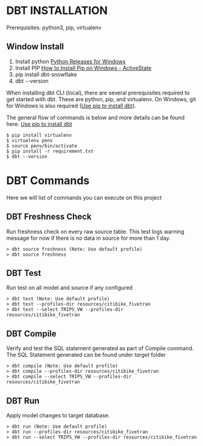 # DBT INSTALLATION
Prerequisites: python3, pip, virtualenv

## Window Install

1.  Install python [Python Releases for Windows](https://www.python.org/downloads/windows/)
2.  Install PIP [How to Install Pip on Windows - ActiveState](https://www.activestate.com/resources/quick-reads/how-to-install-pip-on-windows/)
3.  pip install dbt-snowflake
4.  dbt --version

When installing dbt CLI (local), there are several prerequisites required to get started with dbt. These are python, pip, and virtualenv. On Windows, git for Windows is also required ([Use pip to install dbt](https://docs.getdbt.com/dbt-cli/install/pip#windows)).



The general flow of commands is below and more details can be found here: [Use pip to install dbt](https://docs.getdbt.com/dbt-cli/install/pip#pip-install-dbt)

```
$ pip install virtualenv  
$ virtualenv penv  
$ source penv/bin/activate  
$ pip install -r requirement.txt
$ dbt --version
```

# DBT Commands
Here we will list of commands you can execute on this project

## DBT Freshness Check
Run freshness check on every raw source table. This test logs warning message for now if there is no data in source for more than 1 day.

``` 
> dbt source freshness (Note: Use default profile)
> dbt source freshness
```

## DBT Test
Run test on all model and source if any configured

``` 
> dbt test (Note: Use default profile)
> dbt test --profiles-dir resources/citibike_fivetran
> dbt test --select TRIPS_VW --profiles-dir resources/citibike_fivetran
```

## DBT Compile
Verify and test the SQL statement generated as part of Compile command. The SQL Statement generated can be found under *target* folder

``` 
> dbt compile (Note: Use default profile)
> dbt compile --profiles-dir resources/citibike_fivetran
> dbt compile --select TRIPS_VW --profiles-dir resources/citibike_fivetran
```

## DBT Run
Apply model changes to target database.

``` 
> dbt run (Note: Use default profile)
> dbt run --profiles-dir resources/citibike_fivetran
> dbt run --select TRIPS_VW --profiles-dir resources/citibike_fivetran
```